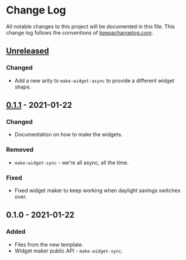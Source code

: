 # Change Log
All notable changes to this project will be documented in this file. This change log follows the conventions of [keepachangelog.com](http://keepachangelog.com/).

## [Unreleased]
### Changed
- Add a new arity to `make-widget-async` to provide a different widget shape.

## [0.1.1] - 2021-01-22
### Changed
- Documentation on how to make the widgets.

### Removed
- `make-widget-sync` - we're all async, all the time.

### Fixed
- Fixed widget maker to keep working when daylight savings switches over.

## 0.1.0 - 2021-01-22
### Added
- Files from the new template.
- Widget maker public API - `make-widget-sync`.

[Unreleased]: https://github.com/your-name/translator-cli/compare/0.1.1...HEAD
[0.1.1]: https://github.com/your-name/translator-cli/compare/0.1.0...0.1.1
